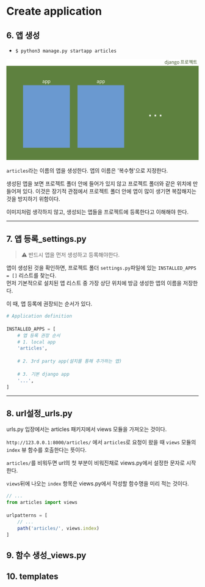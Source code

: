 # Create application

## 6. 앱 생성

- `$ python3 manage.py startapp articles`

![프로젝트와 앱](/Django/%ED%94%84%EB%A1%9C%EC%A0%9D%ED%8A%B8%EC%99%80%20%EC%95%B1.png)

`articles`라는 이름의 앱을 생성한다. 앱의 이름은 '복수형'으로 지정한다.

생성된 앱을 보면 프로젝트 폴더 안에 들어가 있지 않고 프로젝트 폴더와 같은 위치에 만들어져 있다.
이것은 장기적 관점에서 프로젝트 폴더 안에 앱이 많이 생기면 복잡해지는 것을 방지하기 위함이다.

이미지처럼 생각하지 않고, 생성되는 앱들을 프로젝트에 등록한다고 이해해야 한다.

---

## 7. 앱 등록\_settings.py

> ⚠️ 반드시 앱을 먼저 생성하고 등록해야한다.

앱이 생성된 것을 확인하면, 프로젝트 폴더 `settings.py`파일에 있는 `INSTALLED_APPS = []` 리스트를 찾는다.\
먼저 기본적으로 설치된 앱 리스트 중 가장 상단 위치에 방금 생성한 앱의 이름을 저장한다.

이 때, 앱 등록에 권장되는 순서가 있다.

```python
# Application definition

INSTALLED_APPS = [
    # 앱 등록 권장 순서
    # 1. local app
    'articles',

    # 2. 3rd party app(설치를 통해 추가하는 앱)

    # 3. 기본 django app
    '...',
]
```

---

## 8. url설정\_urls.py

urls.py 입장에서는 articles 패키지에서 views 모듈을 가져오는 것이다.

`http://123.0.0.1:8000/articles/` 에서 `articles`로 요청이 왔을 때 `views` 모듈의 `index` 뷰 함수를 호출한다는 뜻이다.

`articles/`를 비워두면 url의 첫 부분이 비워진채로 views.py에서 설정한 문자로 시작한다.

`views`뒤에 나오는 `index` 항목은 views.py에서 작성할 함수명을 미리 적는 것이다.

```js
// ...
from articles import views

urlpatterns = [
    // ...
    path('articles/', views.index)
]
```

## 9. 함수 생성\_views.py

## 10. templates
